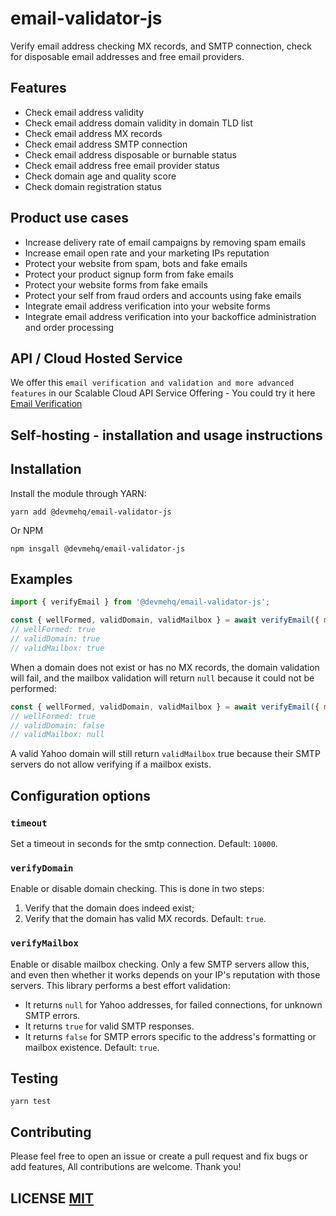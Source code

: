 # email-validator-js

Verify email address checking MX records, and SMTP connection, check for disposable email addresses and free email providers.

## Features
- Check email address validity
- Check email address domain validity in domain TLD list
- Check email address MX records
- Check email address SMTP connection
- Check email address disposable or burnable status
- Check email address free email provider status
- Check domain age and quality score
- Check domain registration status

## Product use cases
- Increase delivery rate of email campaigns by removing spam emails
- Increase email open rate and your marketing IPs reputation
- Protect your website from spam, bots and fake emails
- Protect your product signup form from fake emails
- Protect your website forms from fake emails
- Protect your self from fraud orders and accounts using fake emails
- Integrate email address verification into your website forms
- Integrate email address verification into your backoffice administration and order processing


## API / Cloud Hosted Service
We offer this `email verification and validation and more advanced features` in our Scalable Cloud API Service Offering - You could try it here [Email Verification](https://dev.me/products/email)


## Self-hosting - installation and usage instructions

## Installation
Install the module through YARN:
```yarn
yarn add @devmehq/email-validator-js
```
Or NPM
```npm
npm insgall @devmehq/email-validator-js
```

## Examples
```javascript
import { verifyEmail } from '@devmehq/email-validator-js';

const { wellFormed, validDomain, validMailbox } = await verifyEmail({ mailbox: 'foo@email.com'});
// wellFormed: true
// validDomain: true
// validMailbox: true
```

When a domain does not exist or has no MX records, the domain validation will fail, and the mailbox validation will return `null` because it could not be performed:

```javascript
const { wellFormed, validDomain, validMailbox } = await verifyEmail({ mailbox: 'foo@bad-domain.com'});
// wellFormed: true
// validDomain: false
// validMailbox: null
```

A valid Yahoo domain will still return `validMailbox` true because their SMTP servers do not allow verifying if a mailbox exists.

## Configuration options
### `timeout`
Set a timeout in seconds for the smtp connection. Default: `10000`.
### `verifyDomain`
Enable or disable domain checking. This is done in two steps:
1. Verify that the domain does indeed exist;
2. Verify that the domain has valid MX records.
Default: `true`.
### `verifyMailbox`
Enable or disable mailbox checking. Only a few SMTP servers allow this, and even then whether it works depends on your IP's reputation with those servers. This library performs a best effort validation:
* It returns `null` for Yahoo addresses, for failed connections, for unknown SMTP errors.
* It returns `true` for valid SMTP responses.
* It returns `false` for SMTP errors specific to the address's formatting or mailbox existence.
Default: `true`.


## Testing
```shell
yarn test
```

## Contributing
Please feel free to open an issue or create a pull request and fix bugs or add features, All contributions are welcome. Thank you!

## LICENSE [MIT](LICENSE.md)
